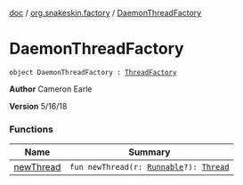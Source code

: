 [doc](../../index.md) / [org.snakeskin.factory](../index.md) / [DaemonThreadFactory](./index.md)

# DaemonThreadFactory

`object DaemonThreadFactory : `[`ThreadFactory`](http://docs.oracle.com/javase/6/docs/api/java/util/concurrent/ThreadFactory.html)

**Author**
Cameron Earle

**Version**
5/16/18

### Functions

| Name | Summary |
|---|---|
| [newThread](new-thread.md) | `fun newThread(r: `[`Runnable`](http://docs.oracle.com/javase/6/docs/api/java/lang/Runnable.html)`?): `[`Thread`](http://docs.oracle.com/javase/6/docs/api/java/lang/Thread.html) |
